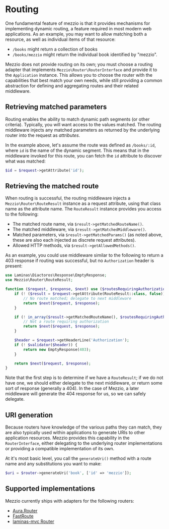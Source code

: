 # Routing

One fundamental feature of mezzio is that it provides mechanisms for
implementing dynamic routing, a feature required in most modern web
applications. As an example, you may want to allow matching both a resource, as
well as individual items of that resource:

- `/books` might return a collection of books
- `/books/mezzio` might return the individual book identified by
  "mezzio".

Mezzio does not provide routing on its own; you must choose a routing
adapter that implements `Mezzio\Router\RouterInterface` and provide it
to the `Application` instance. This allows you to choose the router with the
capabilities that best match your own needs, while still providing a common
abstraction for defining and aggregating routes and their related middleware.

## Retrieving matched parameters

Routing enables the ability to match dynamic path segments (or other
criteria). Typically, you will want access to the values matched. The routing
middleware injects any matched parameters as returned by the underlying router
into the request as *attributes*.

In the example above, let's assume the route was defined as `/books/:id`, where
`id` is the name of the dynamic segment. This means that in the middleware
invoked for this route, you can fetch the `id` attribute to discover what was
matched:

```php
$id = $request->getAttribute('id');
```

## Retrieving the matched route

When routing is successful, the routing middleware injects a
`Mezzio\Router\RouteResult` instance as a request attribute, using that
class name as the attribute name. The `RouteResult` instance provides you access
to the following:

- The matched route name, via `$result->getMatchedRouteName()`.
- The matched middleware, via `$result->getMatchedMiddleware()`.
- Matched parameters, via `$result->getMatchedParams()` (as noted above, these
  are also each injected as discrete request attributes).
- Allowed HTTP methods, via `$result->getAllowedMethods()`.

As an example, you could use middleware similar to the following to return a 403
response if routing was successful, but no `Authorization` header is present:

```php
use Laminas\Diactoros\Response\EmptyResponse;
use Mezzio\Router\RouteResult;

function ($request, $response, $next) use ($routesRequiringAuthorization, $validator) {
    if (! ($result = $request->getAttribute(RouteResult::class, false))) {
        // No route matched; delegate to next middleware
        return $next($request, $response);
    }

    if (! in_array($result->getMatchedRouteName(), $routesRequiringAuthorization, true)) {
        // Not a route requiring authorization
        return $next($request, $response);
    }

    $header = $request->getHeaderLine('Authorization');
    if (! $validator($header)) {
        return new EmptyResponse(403);
    }

    return $next($request, $response);
}
```

Note that the first step is to determine if we have a `RouteResult`; if we do
not have one, we should either delegate to the next middleware, or return some
sort of response (generally a 404). In the case of Mezzio, a later
middleware will generate the 404 response for us, so we can safely delegate.

## URI generation

Because routers have knowledge of the various paths they can match, they are
also typically used within applications to generate URIs to other application
resources. Mezzio provides this capability in the `RouterInterface`,
either delegating to the underlying router implementations or providing a
compatible implementation of its own.

At it's most basic level, you call the `generateUri()` method with a route name
and any substitutions you want to make:

```php
$uri = $router->generateUri('book', ['id' => 'mezzio']);
```

## Supported implementations

Mezzio currently ships with adapters for the following routers:

- [Aura.Router](aura.md)
- [FastRoute](fast-route.md)
- [laminas-mvc Router](laminas-router.md)
